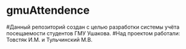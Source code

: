 # gmuAttendence
#Данный репозиторий создан с целью разработки системы учёта посещаемости студентов ГМУ Ушакова.
#Над проектом работали: Товстяк И.М. и Тульчинский М.В.
